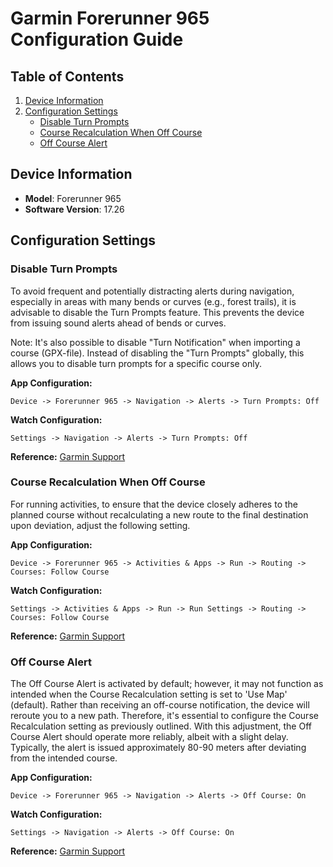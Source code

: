 # Garmin Forerunner 965 Configuration Guide

## Table of Contents

1. [Device Information](#device-information)
2. [Configuration Settings](#configuration-settings)
   - [Disable Turn Prompts](#disable-turn-prompts)
   - [Course Recalculation When Off Course](#course-recalculation-when-off-course)
   - [Off Course Alert](#off-course-alert)

## Device Information

- **Model**: Forerunner 965
- **Software Version**: 17.26

## Configuration Settings

### Disable Turn Prompts

To avoid frequent and potentially distracting alerts during navigation, especially in areas with many bends or curves (e.g., forest trails), it is advisable to disable the Turn Prompts feature. This prevents the device from issuing sound alerts ahead of bends or curves.

Note: It's also possible to disable "Turn Notification" when importing a course (GPX-file). Instead of disabling the "Turn Prompts" globally, this allows you to disable turn prompts for a specific course only.

**App Configuration:**

```
Device -> Forerunner 965 -> Navigation -> Alerts -> Turn Prompts: Off
```

**Watch Configuration:**

```
Settings -> Navigation -> Alerts -> Turn Prompts: Off
```

**Reference:** [Garmin Support](https://www8.garmin.com/manuals/webhelp/GUID-0221611A-992D-495E-8DED-1DD448F7A066/EN-US/GUID-A302AFEE-C535-4C80-9DDD-95B717620C5B.html?scroll=GUID-D63C6C77-7AC0-4C5F-AA53-44A8C6B1EB9D)

### Course Recalculation When Off Course

For running activities, to ensure that the device closely adheres to the planned course without recalculating a new route to the final destination upon deviation, adjust the following setting.

**App Configuration:**

```
Device -> Forerunner 965 -> Activities & Apps -> Run -> Routing -> Courses: Follow Course
```

**Watch Configuration:**

```
Settings -> Activities & Apps -> Run -> Run Settings -> Routing -> Courses: Follow Course
```

**Reference:** [Garmin Support](https://www8.garmin.com/manuals/webhelp/GUID-0221611A-992D-495E-8DED-1DD448F7A066/EN-US/GUID-4D9C1A64-B6FE-466C-87D7-5A31C3CFDED5.html)

### Off Course Alert

The Off Course Alert is activated by default; however, it may not function as intended when the Course Recalculation setting is set to 'Use Map' (default). Rather than receiving an off-course notification, the device will reroute you to a new path. Therefore, it's essential to configure the Course Recalculation setting as previously outlined. With this adjustment, the Off Course Alert should operate more reliably, albeit with a slight delay. Typically, the alert is issued approximately 80-90 meters after deviating from the intended course.

**App Configuration:**

```
Device -> Forerunner 965 -> Navigation -> Alerts -> Off Course: On
```

**Watch Configuration:**

```
Settings -> Navigation -> Alerts -> Off Course: On
```

**Reference:** [Garmin Support](https://www8.garmin.com/manuals/webhelp/GUID-0221611A-992D-495E-8DED-1DD448F7A066/EN-US/GUID-A302AFEE-C535-4C80-9DDD-95B717620C5B.html?scroll=GUID-D63C6C77-7AC0-4C5F-AA53-44A8C6B1EB9D)


